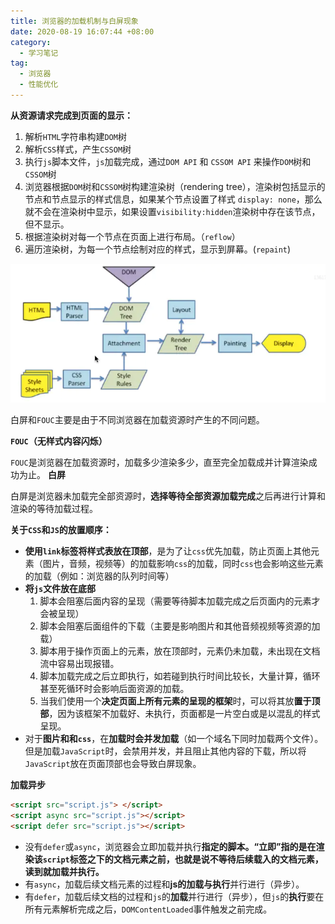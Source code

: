 ```yaml
---
title: 浏览器的加载机制与白屏现象
date: 2020-08-19 16:07:44 +08:00
category:
  - 学习笔记
tag:
  - 浏览器
  - 性能优化
---
```


**从资源请求完成到页面的显示：**
1.  解析`HTML`字符串构建`DOM`树
2.  解析`CSS`样式，产生`CSSOM`树
3.  执行`js`脚本文件，`js`加载完成，通过`DOM API` 和 `CSSOM API` 来操作`DOM`树和`CSSOM`树
4.  浏览器根据`DOM`树和`CSSOM`树构建渲染树（rendering tree），渲染树包括显示的节点和节点显示的样式信息，如果某个节点设置了样式 `display: none`，那么就不会在渲染树中显示，如果设置`visibility:hidden`渲染树中存在该节点，但不显示。
5.  根据渲染树对每一个节点在页面上进行布局。（`reflow`）
6.  遍历渲染树，为每一个节点绘制对应的样式，显示到屏幕。(`repaint`)

![image-20220627103856499](./img/image-20220627103856499.png)

白屏和`FOUC`主要是由于不同浏览器在加载资源时产生的不同问题。

**`FOUC`（无样式内容闪烁）**

`FOUC`是浏览器在加载资源时，加载多少渲染多少，直至完全加载成并计算渲染成功为止。
**白屏**

白屏是浏览器未加载完全部资源时，**选择等待全部资源加载完成**之后再进行计算和渲染的等待加载过程。

**关于`CSS`和`JS`的放置顺序：**

-   **使用`link`标签将样式表放在顶部**，是为了让`css`优先加载，防止页面上其他元素（图片，音频，视频等）的加载影响`css`的加载，同时`css`也会影响这些元素的加载（例如：浏览器的队列时间等）
-   **将`js`文件放在底部**
    1.  脚本会阻塞后面内容的呈现（需要等待脚本加载完成之后页面内的元素才会被呈现）
    2.  脚本会阻塞后面组件的下载（主要是影响图片和其他音频视频等资源的加载）
    3.  脚本用于操作页面上的元素，放在顶部时，元素仍未加载，未出现在文档流中容易出现报错。
    4.  脚本加载完成之后立即执行，如若碰到执行时间比较长，大量计算，循环甚至死循环时会影响后面资源的加载。
    5.  当我们使用一个**决定页面上所有元素的呈现的框架**时，可以将其放**置于顶部**，因为该框架不加载好、未执行，页面都是一片空白或是以混乱的样式呈现。
-   对于**图片和和`css`**，在**加载时会并发加载**（如一个域名下同时加载两个文件）。但是加载`JavaScript`时，会禁用并发，并且阻止其他内容的下载，所以将`JavaScript`放在页面顶部也会导致白屏现象。

**加载异步**

```html
<script src="script.js"> </script>
<script async src="script.js"></script>
<script defer src="script.js"></script>
```

- 没有`defer`或`async`，浏览器会立即加载并执行**指定的脚本。“立即”指的是在渲染该`script`标签之下的文档元素之前，也就是说不等待后续载入的文档元素，读到就加载并执行。**
- 有`async`，加载后续文档元素的过程和**js的加载与执行**并行进行（异步）。
-   有`defer`，加载后续文档的过程和`js`的**加载**并行进行（异步），但`js`的**执行**要在所有元素解析完成之后，`DOMContentLoaded`事件触发之前完成。
